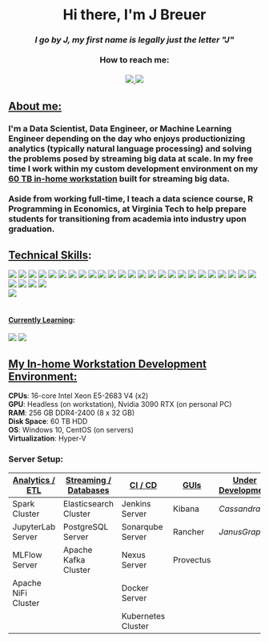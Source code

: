 
<h1 align='center'>
    Hi there, I'm J Breuer
</h1>

<h3 align="center">
    <i>I go by J, my first name is legally just the letter "J"</i><br/><br/>
    How to reach me:<br/><br/>
    <a href="mailto:jmbreuer@vt.edu">
        <img src="https://img.shields.io/badge/Gmail-D14836?style=for-the-badge&logo=gmail&logoColor=white"/>
    </a>
    <a href="https://www.linkedin.com/in/jmbreuer">
        <img src="https://img.shields.io/badge/LinkedIn-0077B5?style=for-the-badge&logo=linkedin&logoColor=white"/>
    </a>
</h3>

<h2>
    <u>About me:</u>
</h2>

<h3>
    I'm a Data Scientist, Data Engineer, or Machine Learning Engineer depending on the day who enjoys productionizing analytics (typically natural language processing) and solving the problems posed by streaming big data at scale.  In my free time I work within my custom development environment on my 
    <a href="https://pcpartpicker.com/user/jbreuer2/saved/gXCkJx">60 TB in-home workstation</a>    
    built for streaming big data.<br/><br/> Aside from working full-time, I teach a data science course, R Programming in Economics, at Virginia Tech to help prepare students for transitioning from academia into industry upon graduation.
</h3>

<h2>
    <u>Technical Skills</u>:
</h2>

<img src="https://img.shields.io/badge/Python-FFD43B?style=for-the-badge&logo=python&logoColor=blue"/>
<img src="https://img.shields.io/badge/R-276DC3?style=for-the-badge&logo=r&logoColor=white"/>
<img src="https://img.shields.io/badge/apache%20Groovy-4298B8?style=for-the-badge&logo=apachegroovy&logoColor=white"/>
<img src="https://img.shields.io/badge/Shell_Script-121011?style=for-the-badge&logo=gnu-bash&logoColor=white"/>
<img src="https://img.shields.io/badge/Flask-000000?style=for-the-badge&logo=flask&logoColor=white"/>
<img src="https://img.shields.io/badge/Jupyter-F37626.svg?&style=for-the-badge&logo=Jupyter&logoColor=white"/>
<img src="https://img.shields.io/badge/PyTorch-EE4C2C?style=for-the-badge&logo=pytorch&logoColor=white"/>
<img src="https://img.shields.io/badge/scikit_learn-F7931E?style=for-the-badge&logo=scikit-learn&logoColor=white"/>
<img src="https://img.shields.io/badge/SpaCy-09A3D5?style=for-the-badge&logoColor=white"/>
<img src="https://img.shields.io/badge/Apache_Spark-FFFFFF?style=for-the-badge&logo=apachespark&logoColor=#E35A16"/>
<img src="https://img.shields.io/badge/Apache_Livy-339999?style=for-the-badge&logo=Apache&logoColor=white"/>
<img src="https://img.shields.io/badge/Apache_NiFi-728E9B?style=for-the-badge&logo=Apache&logoColor=white"/>
<img src="https://img.shields.io/badge/Elastic_Search-005571?style=for-the-badge&logo=elasticsearch&logoColor=white"/>
<img src="https://img.shields.io/badge/PostgreSQL-316192?style=for-the-badge&logo=postgresql&logoColor=white"/>
<img src="https://img.shields.io/badge/Apache_Kafka-231F20?style=for-the-badge&logo=apache-kafka&logoColor=white"/>
<img src="https://img.shields.io/badge/Kibana-005571?style=for-the-badge&logo=Kibana&logoColor=white"/>
<img src="https://img.shields.io/badge/Docker-2CA5E0?style=for-the-badge&logo=docker&logoColor=white"/>
<img src="https://img.shields.io/badge/kubernetes-326ce5.svg?&style=for-the-badge&logo=kubernetes&logoColor=white"/>
<img src="https://img.shields.io/badge/Jenkins-D24939?style=for-the-badge&logo=Jenkins&logoColor=white"/>
<img src="https://img.shields.io/badge/Sonarqube-5190cf?style=for-the-badge&logo=sonarqube&logoColor=white"/>
<img src="https://img.shields.io/badge/Nexus-000000?style=for-the-badge&logoColor=white"/>
<img src="https://img.shields.io/badge/Rancher-0075A8?style=for-the-badge&logo=rancher&logoColor=white"/>
<img src="https://img.shields.io/badge/Amazon_AWS-FF9900?style=for-the-badge&logo=amazonaws&logoColor=white"/>
<img src="https://img.shields.io/badge/Cent%20OS-262577?style=for-the-badge&logo=CentOS&logoColor=white"/>
<img src="https://img.shields.io/badge/GIT-E44C30?style=for-the-badge&logo=git&logoColor=white"/>
<img src="https://img.shields.io/badge/Jira-0052CC?style=for-the-badge&logo=Jira&logoColor=white"/>
<img src="https://img.shields.io/badge/VSCode-0078D4?style=for-the-badge&logo=visual%20studio%20code&logoColor=white"/>
<img src="https://img.shields.io/badge/IntelliJ_IDEA-000000.svg?style=for-the-badge&logo=intellij-idea&logoColor=white"/>
<img src="https://img.shields.io/badge/VIM-%2311AB00.svg?&style=for-the-badge&logo=vim&logoColor=white"/><br/>
<img src="https://github-readme-stats.vercel.app/api/top-langs/?username=j7breuer&size_weight=0.5&count_weight=0.5&hide=html&layout=donut"/>

<h4>
    <br/><u>Currently Learning</u>:
</h4>

<img src="https://img.shields.io/badge/C%2B%2B-00599C?style=for-the-badge&logo=c%2B%2B&logoColor=white"/>
<img src="https://img.shields.io/badge/Scala-DC322F?style=for-the-badge&logo=scala&logoColor=white"/>

<h2> 
    <u>My In-home Workstation Development Environment:</u>
</h2>

<b>CPUs</b>: 16-core Intel Xeon E5-2683 V4 (x2)<br/>
<b>GPU</b>: Headless (on workstation), Nvidia 3090 RTX (on personal PC)<br/>
<b>RAM</b>: 256 GB DDR4-2400 (8 x 32 GB)<br/> 
<b>Disk Space</b>: 60 TB HDD<br/>
<b>OS</b>: Windows 10, CentOS (on servers)<br/>
<b>Virtualization</b>: Hyper-V <br/>

<h3>
    Server Setup:
</h3>

 <u>Analytics / ETL</u>       | <u>Streaming / Databases</u> | <u>CI / CD</u>     | <u>GUIs</u> | <u>Under Development</u> 
---------------------|------------------------------|--------------------|-------------|----------------
 Spark Cluster       | Elasticsearch Cluster        | Jenkins Server     | Kibana      | <i>Cassandra</i>      
 JupyterLab Server   | PostgreSQL Server            | Sonarqube Server   | Rancher     | <i>JanusGraph</i>     
 MLFlow Server       | Apache Kafka Cluster         | Nexus Server       | Provectus   |                
 Apache NiFi Cluster |                              | Docker Server      |             |                
|                     |                              | Kubernetes Cluster |             |   


